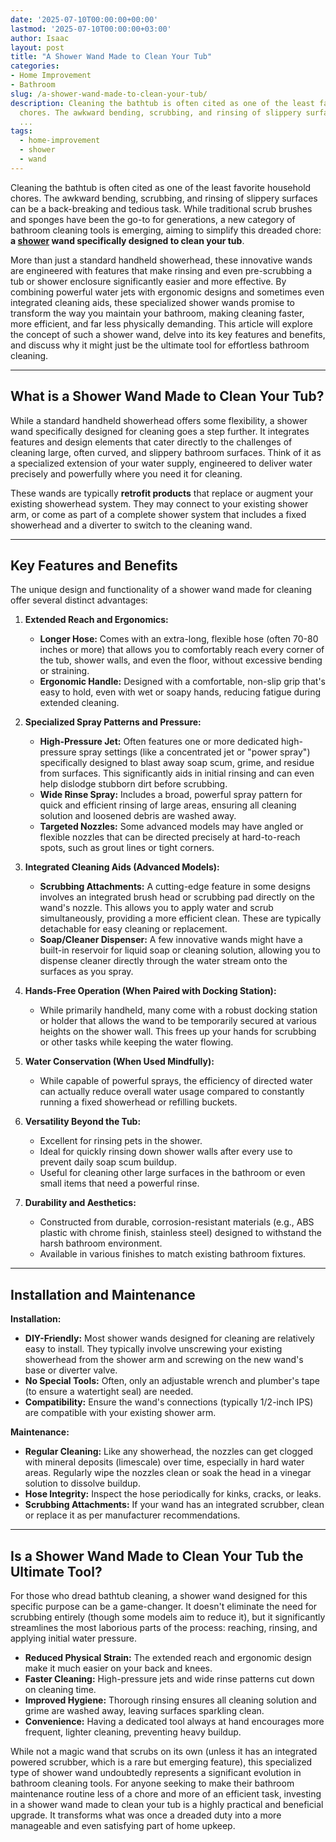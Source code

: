 ```yaml
---
date: '2025-07-10T00:00:00+00:00'
lastmod: '2025-07-10T00:00:00+03:00'
author: Isaac
layout: post
title: "A Shower Wand Made to Clean Your Tub"
categories:
- Home Improvement
- Bathroom
slug: /a-shower-wand-made-to-clean-your-tub/
description: Cleaning the bathtub is often cited as one of the least favorite household
  chores. The awkward bending, scrubbing, and rinsing of slippery surfaces can be
  ...
tags: 
  - home-improvement
  - shower
  - wand
---
```

Cleaning the bathtub is often cited as one of the least favorite household chores. The awkward bending, scrubbing, and rinsing of slippery surfaces can be a back-breaking and tedious task. While traditional scrub brushes and sponges have been the go-to for generations, a new category of bathroom cleaning tools is emerging, aiming to simplify this dreaded chore: **a [shower](/posts/does-a-shower-wand-made-to-clean-your-tub/) wand specifically designed to clean your tub**.

More than just a standard handheld showerhead, these innovative wands are engineered with features that make rinsing and even pre-scrubbing a tub or shower enclosure significantly easier and more effective. By combining powerful water jets with ergonomic designs and sometimes even integrated cleaning aids, these specialized shower wands promise to transform the way you maintain your bathroom, making cleaning faster, more efficient, and far less physically demanding. This article will explore the concept of such a shower wand, delve into its key features and benefits, and discuss why it might just be the ultimate tool for effortless bathroom cleaning.

---

## What is a Shower Wand Made to Clean Your Tub?

While a standard handheld showerhead offers some flexibility, a shower wand specifically designed for cleaning goes a step further. It integrates features and design elements that cater directly to the challenges of cleaning large, often curved, and slippery bathroom surfaces. Think of it as a specialized extension of your water supply, engineered to deliver water precisely and powerfully where you need it for cleaning.

These wands are typically **retrofit products** that replace or augment your existing showerhead system. They may connect to your existing shower arm, or come as part of a complete shower system that includes a fixed showerhead and a diverter to switch to the cleaning wand.

---

## Key Features and Benefits

The unique design and functionality of a shower wand made for cleaning offer several distinct advantages:

1.  **Extended Reach and Ergonomics:**
    * **Longer Hose:** Comes with an extra-long, flexible hose (often 70-80 inches or more) that allows you to comfortably reach every corner of the tub, shower walls, and even the floor, without excessive bending or straining.
    * **Ergonomic Handle:** Designed with a comfortable, non-slip grip that's easy to hold, even with wet or soapy hands, reducing fatigue during extended cleaning.

2.  **Specialized Spray Patterns and Pressure:**
    * **High-Pressure Jet:** Often features one or more dedicated high-pressure spray settings (like a concentrated jet or "power spray") specifically designed to blast away soap scum, grime, and residue from surfaces. This significantly aids in initial rinsing and can even help dislodge stubborn dirt before scrubbing.
    * **Wide Rinse Spray:** Includes a broad, powerful spray pattern for quick and efficient rinsing of large areas, ensuring all cleaning solution and loosened debris are washed away.
    * **Targeted Nozzles:** Some advanced models may have angled or flexible nozzles that can be directed precisely at hard-to-reach spots, such as grout lines or tight corners.

3.  **Integrated Cleaning Aids (Advanced Models):**
    * **Scrubbing Attachments:** A cutting-edge feature in some designs involves an integrated brush head or scrubbing pad directly on the wand's nozzle. This allows you to apply water and scrub simultaneously, providing a more efficient clean. These are typically detachable for easy cleaning or replacement.
    * **Soap/Cleaner Dispenser:** A few innovative wands might have a built-in reservoir for liquid soap or cleaning solution, allowing you to dispense cleaner directly through the water stream onto the surfaces as you spray.

4.  **Hands-Free Operation (When Paired with Docking Station):**
    * While primarily handheld, many come with a robust docking station or holder that allows the wand to be temporarily secured at various heights on the shower wall. This frees up your hands for scrubbing or other tasks while keeping the water flowing.

5.  **Water Conservation (When Used Mindfully):**
    * While capable of powerful sprays, the efficiency of directed water can actually reduce overall water usage compared to constantly running a fixed showerhead or refilling buckets.

6.  **Versatility Beyond the Tub:**
    * Excellent for rinsing pets in the shower.
    * Ideal for quickly rinsing down shower walls after every use to prevent daily soap scum buildup.
    * Useful for cleaning other large surfaces in the bathroom or even small items that need a powerful rinse.

7.  **Durability and Aesthetics:**
    * Constructed from durable, corrosion-resistant materials (e.g., ABS plastic with chrome finish, stainless steel) designed to withstand the harsh bathroom environment.
    * Available in various finishes to match existing bathroom fixtures.

---

## Installation and Maintenance

**Installation:**

* **DIY-Friendly:** Most shower wands designed for cleaning are relatively easy to install. They typically involve unscrewing your existing showerhead from the shower arm and screwing on the new wand's base or diverter valve.
* **No Special Tools:** Often, only an adjustable wrench and plumber's tape (to ensure a watertight seal) are needed.
* **Compatibility:** Ensure the wand's connections (typically 1/2-inch IPS) are compatible with your existing shower arm.

**Maintenance:**

* **Regular Cleaning:** Like any showerhead, the nozzles can get clogged with mineral deposits (limescale) over time, especially in hard water areas. Regularly wipe the nozzles clean or soak the head in a vinegar solution to dissolve buildup.
* **Hose Integrity:** Inspect the hose periodically for kinks, cracks, or leaks.
* **Scrubbing Attachments:** If your wand has an integrated scrubber, clean or replace it as per manufacturer recommendations.

---

## Is a Shower Wand Made to Clean Your Tub the Ultimate Tool?

For those who dread bathtub cleaning, a shower wand designed for this specific purpose can be a game-changer. It doesn't eliminate the need for scrubbing entirely (though some models aim to reduce it), but it significantly streamlines the most laborious parts of the process: reaching, rinsing, and applying initial water pressure.

* **Reduced Physical Strain:** The extended reach and ergonomic design make it much easier on your back and knees.
* **Faster Cleaning:** High-pressure jets and wide rinse patterns cut down on cleaning time.
* **Improved Hygiene:** Thorough rinsing ensures all cleaning solution and grime are washed away, leaving surfaces sparkling clean.
* **Convenience:** Having a dedicated tool always at hand encourages more frequent, lighter cleaning, preventing heavy buildup.

While not a magic wand that scrubs on its own (unless it has an integrated powered scrubber, which is a rare but emerging feature), this specialized type of shower wand undoubtedly represents a significant evolution in bathroom cleaning tools. For anyone seeking to make their bathroom maintenance routine less of a chore and more of an efficient task, investing in a shower wand made to clean your tub is a highly practical and beneficial upgrade. It transforms what was once a dreaded duty into a more manageable and even satisfying part of home upkeep.

